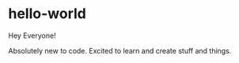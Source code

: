 # hello-world

Hey Everyone!

Absolutely new to code.  Excited to learn and create stuff and things.
